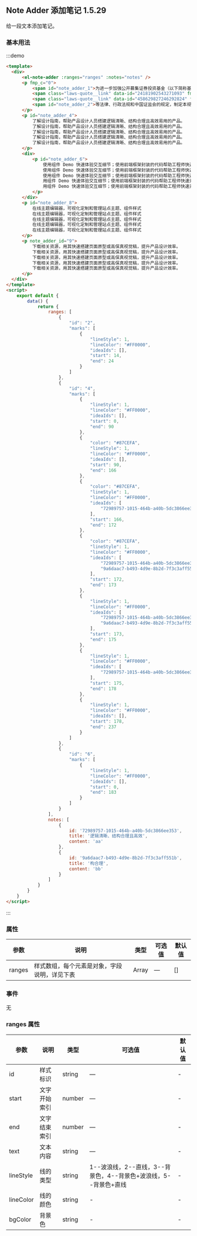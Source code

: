 ## Note Adder 添加笔记 <el-tag>1.5.29</el-tag>

给一段文本添加笔记。

### 基本用法

:::demo
```html
<template>
  <div>
      <el-note-adder :ranges="ranges" :notes="notes" />
      <p fmp_c="0">
          <span id="note_adder_1">为进一步加强公开募集证券投资基金（以下简称基金）证券交易费用管理，规范基金管理人证券交易佣金及分配管理，保护基金份额持有人合法权益，abc 123提升证券公司机构投资者服务能力，根据</span>
          <span class="laws-quote__link" data-id="24181902543271093" fmp_c="0" style="color: #1990fe; cursor: pointer;">《证券投资基金法》</span>
          <span class="laws-quote__link" data-id="458629827246292824" fmp_c="0" style="color: #1990fe; cursor: pointer;">《证券法》</span>
          <span id="note_adder_2">等法律、行政法规和中国证监会的规定，制定本规定。</span>
      </p>
      <p id="note_adder_4">
          了解设计指南，帮助产品设计人员搭建逻辑清晰、结构合理且高效易用的产品。
          了解设计指南，帮助产品设计人员搭建逻辑清晰、结构合理且高效易用的产品。
          了解设计指南，帮助产品设计人员搭建逻辑清晰、结构合理且高效易用的产品。
          了解设计指南，帮助产品设计人员搭建逻辑清晰、结构合理且高效易用的产品。
          了解设计指南，帮助产品设计人员搭建逻辑清晰、结构合理且高效易用的产品。
      </p>
      <div>
          <p id="note_adder_6">
              使用组件 Demo 快速体验交互细节；使用前端框架封装的代码帮助工程师快速开发。
              使用组件 Demo 快速体验交互细节；使用前端框架封装的代码帮助工程师快速开发。
              使用组件 Demo 快速体验交互细节；使用前端框架封装的代码帮助工程师快速开发。
              用组件 Demo 快速体验交互细节；使用前端框架封装的代码帮助工程师快速开发。
              用组件 Demo 快速体验交互细节；使用前端框架封装的代码帮助工程师快速开发。
          </p>
      </div>
      <p id="note_adder_8">
          在线主题编辑器，可视化定制和管理站点主题、组件样式
          在线主题编辑器，可视化定制和管理站点主题、组件样式
          在线主题编辑器，可视化定制和管理站点主题、组件样式
          在线主题编辑器，可视化定制和管理站点主题、组件样式
          在线主题编辑器，可视化定制和管理站点主题、组件样式
      </p>
      <p note_adder_id="9">
          下载相关资源，用其快速搭建页面原型或高保真视觉稿，提升产品设计效率。
          下载相关资源，用其快速搭建页面原型或高保真视觉稿，提升产品设计效率。
          下载相关资源，用其快速搭建页面原型或高保真视觉稿，提升产品设计效率。
          下载相关资源，用其快速搭建页面原型或高保真视觉稿，提升产品设计效率。
          下载相关资源，用其快速搭建页面原型或高保真视觉稿，提升产品设计效率。
      </p>
  </div>
</template>
<script>
    export default {
        data() {
            return {
                ranges: [
                    {
                        "id": "2",
                        "marks": [
                            {
                                "lineStyle": 1,
                                "lineColor": "#FF0000",
                                "ideaIds": [],
                                "start": 14,
                                "end": 24
                            }
                        ]
                    },
                    {
                        "id": "4",
                        "marks": [
                            {
                                "lineStyle": 1,
                                "lineColor": "#FF0000",
                                "ideaIds": [],
                                "start": 0,
                                "end": 90
                            },
                            {
                                "color": "#87CEFA",
                                "lineStyle": 1,
                                "lineColor": "#FF0000",
                                "ideaIds": [],
                                "start": 90,
                                "end": 166
                            },
                            {
                                "color": "#87CEFA",
                                "lineStyle": 1,
                                "lineColor": "#FF0000",
                                "ideaIds": [
                                    "72989757-1015-464b-a40b-5dc3866ee353"
                                ],
                                "start": 166,
                                "end": 172
                            },
                            {
                                "color": "#87CEFA",
                                "lineStyle": 1,
                                "lineColor": "#FF0000",
                                "ideaIds": [
                                    "72989757-1015-464b-a40b-5dc3866ee353",
                                    "9a6daac7-b493-4d9e-8b2d-7f3c3aff551b"
                                ],
                                "start": 172,
                                "end": 173
                            },
                            {
                                "lineStyle": 1,
                                "lineColor": "#FF0000",
                                "ideaIds": [
                                    "72989757-1015-464b-a40b-5dc3866ee353",
                                    "9a6daac7-b493-4d9e-8b2d-7f3c3aff551b"
                                ],
                                "start": 173,
                                "end": 175
                            },
                            {
                                "lineStyle": 1,
                                "lineColor": "#FF0000",
                                "ideaIds": [
                                    "72989757-1015-464b-a40b-5dc3866ee353"
                                ],
                                "start": 175,
                                "end": 178
                            },
                            {
                                "lineStyle": 1,
                                "lineColor": "#FF0000",
                                "ideaIds": [],
                                "start": 178,
                                "end": 237
                            }
                        ]
                    },
                    {
                        "id": "6",
                        "marks": [
                            {
                                "lineStyle": 1,
                                "lineColor": "#FF0000",
                                "ideaIds": [],
                                "start": 0,
                                "end": 183
                            }
                        ]
                    }
                ],
                notes: [
                    {
                        id: '72989757-1015-464b-a40b-5dc3866ee353',
                        title: '逻辑清晰、结构合理且高效',
                        content: 'aa'
                    },
                    {
                        id: '9a6daac7-b493-4d9e-8b2d-7f3c3aff551b',
                        title: '构合理',
                        content: 'bb'
                    }
                ]
            }
        }
    }
</script>
```
:::

### 属性
| 参数      | 说明                 | 类型      | 可选值                           | 默认值   |
|---------- |--------------------|---------- |--------------------------------  |-------|
| ranges | 样式数组，每个元素是对象，字段说明，详见下表  | Array | — | []    |

### 事件
无

### ranges 属性
| 参数         | 说明     | 类型     | 可选值                                       | 默认值 |
|------------|--------|--------|-------------------------------------------|-----|
| id         | 样式标识   | string | —                                         | -   |
| start      | 文字开始索引 | number | —                                         | -   |
| end        | 文字结束索引 | number | —                                         | -   |
| text       | 文本内容   | string | —                                         | -   |
| lineStyle       | 线的类型   | string | 1--波浪线，2--直线，3--背景色，4--背景色+波浪线，5--背景色+直线 | -   |
| lineColor       | 线的颜色   | string | -                                         | -   |
| bgColor | 背景色    | string | -                                         | -   |
